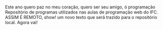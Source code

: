 Este ano quero paz no meu coração, quero ser seu amigo, ó programação
Repositório de programas utilizados nas aulas de programação web do IFC. ASSIM É REMOTO, show!
um novo texto que será trazido para o repositório local.
Agora vai!
